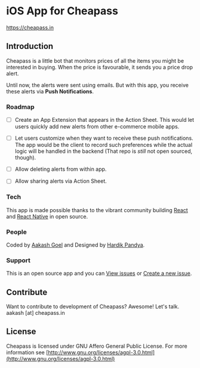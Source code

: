 # iOS App for Cheapass
https://cheapass.in

## Introduction
Cheapass is a little bot that monitors prices of all the items you might be interested in buying. When the price is favourable, it sends you a price drop alert.

Until now, the alerts were sent using emails. But with this app, you receive these alerts via **Push Notifications**.

### Roadmap

- [ ] Create an App Extension that appears in the Action Sheet. This would let users quickly add new alerts from other e-commerce mobile apps.

- [ ] Let users customize when they want to receive these push notifications. The app would be the client to record such preferences while the actual logic will be handled in the backend (That repo is _still_ not open sourced, though).

- [ ] Allow deleting alerts from within app.

- [ ] Allow sharing alerts via Action Sheet.

### Tech

This app is made possible thanks to the vibrant community building [React](https://facebook.github.io/react/) and [React Native](https://facebook.github.io/react-native/) in open source.

### People

Coded by [Aakash Goel](https://twitter.com/aakashlpin) and Designed by [Hardik Pandya](https://twitter.com/hvpandya).

### Support

This is an open source app and you can [View issues](https://github.com/aakashlpin/cheapass-ios-app/issues) or [Create a new issue](https://github.com/aakashlpin/cheapass-ios-app/issues).

## Contribute

Want to contribute to development of Cheapass? Awesome! Let's talk. aakash [at] cheapass.in

## License

Cheapass is licensed under GNU Affero General Public License. For more information see [http://www.gnu.org/licenses/agpl-3.0.html](http://www.gnu.org/licenses/agpl-3.0.html)
